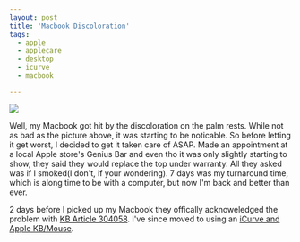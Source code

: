 ```yaml
---
layout: post
title: 'Macbook Discoloration'
tags:
  - apple
  - applecare
  - desktop
  - icurve
  - macbook

---
```


<img src="http://www.blogsmithmedia.com/www.tuaw.com/media/2006/06/macbook_yellow.gif" />

Well, my Macbook got hit by the discoloration on the palm rests. While not as bad as the picture above, it was starting to be noticable. So before letting it get worst, I decided to get it taken care of ASAP. Made an appointment at a local Apple store's Genius Bar and even tho it was only slightly starting to show, they said they would replace the top under warranty. All they asked was if I smoked(I don't, if your wondering). 7 days was my turnaround time, which is along time to be with a computer, but now I'm back and better than ever.

2 days before I picked up my Macbook they offically acknoweledged the problem with <a href="http://docs.info.apple.com/article.html?artnum=304058">KB Article 304058</a>. I've since moved to using an <a href="http://static.zooomr.com/images/356b16be1aca1209fe7da4e746dc88f39d4edf72.jpg">iCurve and Apple KB/Mouse</a>.

<!-- technorati tags begin -->
<!-- technorati tags end -->
